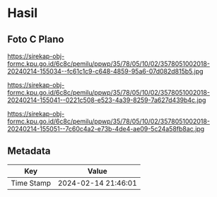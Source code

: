 # Hasil

## Foto C Plano

https://sirekap-obj-formc.kpu.go.id/6c8c/pemilu/ppwp/35/78/05/10/02/3578051002018-20240214-155034--fc61c1c9-c648-4859-95a6-07d082d815b5.jpg

https://sirekap-obj-formc.kpu.go.id/6c8c/pemilu/ppwp/35/78/05/10/02/3578051002018-20240214-155041--0221c508-e523-4a39-8259-7a627d439b4c.jpg

https://sirekap-obj-formc.kpu.go.id/6c8c/pemilu/ppwp/35/78/05/10/02/3578051002018-20240214-155051--7c60c4a2-e73b-4de4-ae09-5c24a58fb8ac.jpg


## Metadata

| Key        | Value               |
| ---------- | ------------------- |
| Time Stamp | 2024-02-14 21:46:01 |



